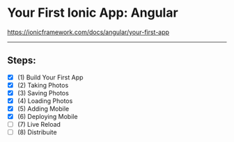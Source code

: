 # Your First Ionic App: Angular

https://ionicframework.com/docs/angular/your-first-app

---
## Steps:
- [x] (1) Build Your First App
- [x] (2) Taking Photos
- [x] (3) Saving Photos
- [x] (4) Loading Photos
- [x] (5) Adding Mobile
- [x] (6) Deploying Mobile
- [ ] (7) Live Reload
- [ ] (8) Distribuite
